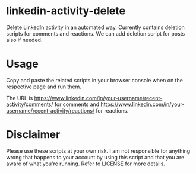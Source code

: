 # linkedin-activity-delete

Delete LinkedIn activity in an automated way. Currently contains deletion scripts for comments and reactions. We can add deletion script for posts also if needed.

# Usage

Copy and paste the related scripts in your browser console when on the respective page and run them.

The URL is 
https://www.linkedin.com/in/your-username/recent-activity/comments/ for comments and https://www.linkedin.com/in/your-username/recent-activity/reactions/ for reactions.

# Disclaimer

Please use these scripts at your own risk. I am not responsible for anything wrong that happens to your account by using this script and that you are aware of what you're running. Refer to LICENSE for more details.